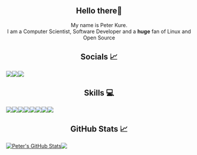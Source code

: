 <h2 align="center">Hello there👋</h2>

<p align="center">My name is Peter Kure.<br/> I am a Computer Scientist, Software Developer and a <b>huge</b> fan of Linux and Open Source</p>
</p>

<h2 align="center"> Socials &#x1f4c8 </h2>

<div align="center" style="display: flex;">
  <a href="https://twitter.com/PeterKure3">
   <img src="https://img.shields.io/badge/Twitter-blue?label=Twitter&logo=Twitter&style=for-the-badge" />
  </a>
  <a href="www.linkedin.com/in/PeterKure">
    <img src="https://img.shields.io/badge/LinkedIn-blue?label=LinkedIn&logo=LinkedIn&style=for-the-badge" />
  </a>
  <a href="https://www.instagram.com/_peter43_/">
   <img src="https://img.shields.io/badge/Instagram-E4405F?style=for-the-badge&logo=instagram&logoColor=white&label=Instagram" />
</a>
  
</div>
<h2 align="center"> Skills &#x1F4BB </h2>

<div align="center" style="display: flex;">
<img src = "https://img.shields.io/badge/Python-3776AB?style=for-the-badge&logo=python&logoColor=white"/>
<img src="https://img.shields.io/badge/Java-ED8B00?style=for-the-badge&logo=java&logoColor=white"/>
<img src = "https://img.shields.io/badge/HTML5-E34F26?style=for-the-badge&logo=html5&logoColor=white"/>
<img src = "https://img.shields.io/badge/JavaScript-F7DF1E?style=for-the-badge&logo=javascript&logoColor=black"/>
<img src = "https://img.shields.io/badge/C-00599C?style=for-the-badge&logo=c&logoColor=white"/>
<img src="https://img.shields.io/badge/CSS3-1572B6?style=for-the-badge&logo=css3&logoColor=white"/>
<img src="https://img.shields.io/badge/Linux-FCC624?style=for-the-badge&logo=linux&logoColor=black"/>
<img src="https://img.shields.io/badge/MySQL-4479A1?style=for-the-badge&logo=mysql&logoColor=white"/>
</div>

<h2 align="center"> GitHub Stats &#x1f4c8 </h2>

<div align="center" style="display: flex;">
<a href="https://github.com/peterkure3">
  <img align="center" src="https://github-readme-stats.vercel.app/api?username=peterkure3&show_icons=true&line_height=20&count_private=true&title_color=ffffff&text_color=c9cacc&icon_color=2bbc8a&bg_color=1d1f21" alt="Peter's GitHub Stats" />
</a>

<a href="https://github.com/peterkure3/peterkure3">
  <img align="center" src="https://github-readme-stats.vercel.app/api/top-langs/?username=peterkure3&layout=compact&hide=java,html&title_color=ffffff&text_color=c9cacc&icon_color=2bbc8a&bg_color=1d1f21" />
</a>
</div>




